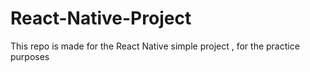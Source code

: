 # React-Native-Project
This repo is made for the React Native simple project , for the practice purposes
